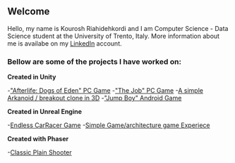 ## Welcome 

Hello, my name is Kourosh Riahidehkordi and I am Computer Science - Data Science student at the University of Trento, Italy. More information about me is availabe on my [LinkedIn](https://www.linkedin.com/in/kooroshoo/) account.

### Bellow are some of the projects I have worked on:

**Created in Unity**

-["Afterlife: Dogs of Eden" PC Game](https://kooroshoo.itch.io/afterlife-dogs-of-eden/)
-["The Job" PC Game](https://github.com/Kooroshoo/The-Job/)
-[A simple Arkanoid / breakout clone in 3D](https://github.com/Kooroshoo/BlockBreaker3D/)
-["Jump Boy" Android Game](https://cafebazaar.ir/app/com.Kooroshoo.JumpBoy?l=en/)


**Created in Unreal Engine**

-[Endless CarRacer Game](https://github.com/Kooroshoo/EndlessRacer-4.24/)
-[Simple Game/architecture game Experiece](https://github.com/Kooroshoo/ArchitectureProject/)


**Created with Phaser**

-[Classic Plain Shooter](https://github.com/Kooroshoo/phaser3-typescript-classic-shooter-kourosh/)

